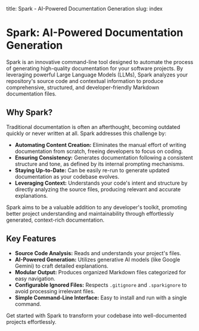 title: Spark - AI-Powered Documentation Generation
slug: index

# Spark: AI-Powered Documentation Generation

Spark is an innovative command-line tool designed to automate the process of generating high-quality documentation for your software projects. By leveraging powerful Large Language Models (LLMs), Spark analyzes your repository's source code and contextual information to produce comprehensive, structured, and developer-friendly Markdown documentation files.

## Why Spark?

Traditional documentation is often an afterthought, becoming outdated quickly or never written at all. Spark addresses this challenge by:

*   **Automating Content Creation:** Eliminates the manual effort of writing documentation from scratch, freeing developers to focus on coding.
*   **Ensuring Consistency:** Generates documentation following a consistent structure and tone, as defined by its internal prompting mechanisms.
*   **Staying Up-to-Date:** Can be easily re-run to generate updated documentation as your codebase evolves.
*   **Leveraging Context:** Understands your code's intent and structure by directly analyzing the source files, producing relevant and accurate explanations.

Spark aims to be a valuable addition to any developer's toolkit, promoting better project understanding and maintainability through effortlessly generated, context-rich documentation.

## Key Features

*   **Source Code Analysis:** Reads and understands your project's files.
*   **AI-Powered Generation:** Utilizes generative AI models (like Google Gemini) to craft detailed explanations.
*   **Modular Output:** Produces organized Markdown files categorized for easy navigation.
*   **Configurable Ignored Files:** Respects `.gitignore` and `.sparkignore` to avoid processing irrelevant files.
*   **Simple Command-Line Interface:** Easy to install and run with a single command.

Get started with Spark to transform your codebase into well-documented projects effortlessly.
